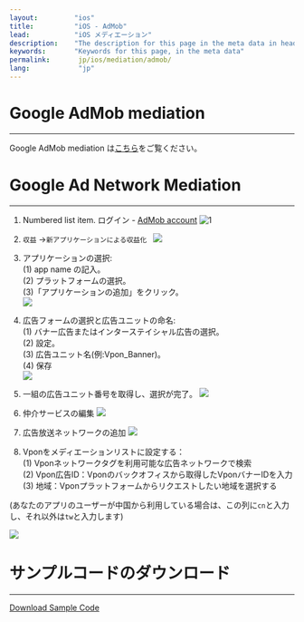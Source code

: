 ```yaml
---
layout:         "ios"
title:          "iOS - AdMob"
lead:           "iOS メディエーション"
description:    "The description for this page in the meta data in header."
keywords:       "Keywords for this page, in the meta data"
permalink:       jp/ios/mediation/admob/
lang:            "jp"
---
```

# Google AdMob mediation
--------
Google AdMob mediation は[こちら]をご覧ください。

# Google Ad Network Mediation
-----

1. Numbered list item.
ログイン - [AdMob account][0]
![1]  

2. `収益` ->`新アプリケーションによる収益化 `
![][2]  

3. アプリケーションの選択: <br>
(1) app name の記入。<br>
(2) プラットフォームの選択。<br>
(3)「アプリケーションの追加」をクリック。 <br>
![][3]  

4. 広告フォームの選択と広告ユニットの命名: <br>
(1) バナー広告またはインターステイシャル広告の選択。 <br>
(2) 設定。 <br>
(3) 広告ユニット名(例:Vpon_Banner)。 <br>
(4) 保存<br>
![][4]  

5. 一組の広告ユニット番号を取得し、選択が完了。
![][5]  

6. 仲介サービスの編集
![][6]  

7. 広告放送ネットワークの追加
![][7]  

8. Vponをメディエーションリストに設定する：    <br>
(1) Vponネットワークタグを利用可能な広告ネットワークで検索  <br>
(2) Vpon広告ID：Vponのバックオフィスから取得したVponバナーIDを入力  <br>
(3) 地域：Vponプラットフォームからリクエストしたい地域を選択する  <br>

(あなたのアプリのユーザーが中国から利用している場合は、この列に`cn`と入力し、それ以外は`tw`と入力します)

![][8]  



# サンプルコードのダウンロード
--------------------
[Download Sample Code]

[こちら]: https://developers.google.com/mobile-ads-sdk/docs/admob/mediation#android
[0]: http://www.google.com.tw/ads/admob/
[1]:  {{site.baseurl}}/assets/img/AdMobScreenshotSiJP1.PNG
[2]:  {{site.baseurl}}/assets/img/AdMobScreenshotSiJP2.png
[3]:  {{site.baseurl}}/assets/img/AdMobScreenshotSiJP3.png
[4]:  {{site.baseurl}}/assets/img/AdMobScreenshotSiJP4.png
[5]:  {{site.baseurl}}/assets/img/AdMobScreenshotSiJP5.png
[6]:  {{site.baseurl}}/assets/img/AdMobScreenshotSiJP6.PNG
[7]:  {{site.baseurl}}/assets/img/AdMobScreenshotSiJP7.png
[8]:  {{site.baseurl}}/assets/img/AdMobScreenshotSiJP8.png
[Download Sample Code]: {{site.baseurl}}/ios/download/#admob
